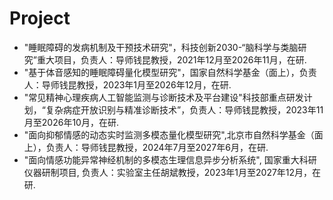 # Project
* "睡眠障碍的发病机制及干预技术研究"，科技创新2030-“脑科学与类脑研究”重大项目，负责人：导师钱昆教授，2021年12月至2026年11月，在研.
* "基于体音感知的睡眠障碍量化模型研究"，国家自然科学基金（面上），负责人：导师钱昆教授，2023年1月至2026年12月，在研.
* "常见精神心理疾病人工智能监测与诊断技术及平台建设"科技部重点研发计划，“复杂病症开放识别与精准诊断技术”，负责人：导师钱昆教授，2023年11月至2026年10月，在研.
* "面向抑郁情感的动态实时监测多模态量化模型研究",北京市自然科学基金（面上），负责人：导师钱昆教授，2024年7月至2027年6月，在研.
* "面向情感功能异常神经机制的多模态生理信息异步分析系统", 国家重大科研仪器研制项目, 负责人：实验室主任胡斌教授，2023年1月至2027年12月，在研.